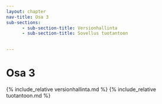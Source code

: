 ```yaml
---
layout: chapter
nav-title: Osa 3
sub-sections:
      - sub-section-title: Versionhallinta
      - sub-section-title: Sovellus tuotantoon
      

---
```

# Osa 3

{% include_relative versionhallinta.md %}
{% include_relative tuotantoon.md %}
